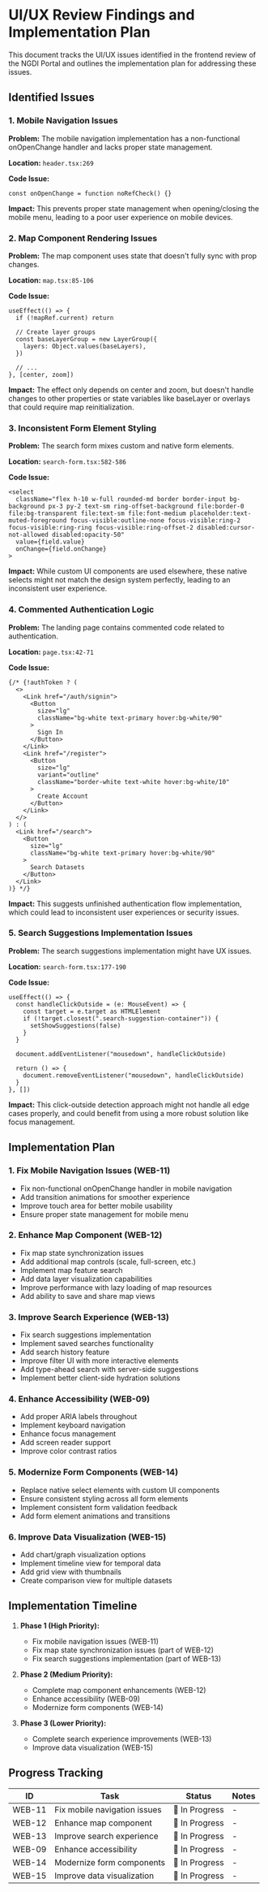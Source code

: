 # UI/UX Review Findings and Implementation Plan

This document tracks the UI/UX issues identified in the frontend review of the NGDI Portal and outlines the implementation plan for addressing these issues.

## Identified Issues

### 1. Mobile Navigation Issues

**Problem:** The mobile navigation implementation has a non-functional onOpenChange handler and lacks proper state management.

**Location:** `header.tsx:269`

**Code Issue:**
```tsx
const onOpenChange = function noRefCheck() {}
```

**Impact:** This prevents proper state management when opening/closing the mobile menu, leading to a poor user experience on mobile devices.

### 2. Map Component Rendering Issues

**Problem:** The map component uses state that doesn't fully sync with prop changes.

**Location:** `map.tsx:85-106`

**Code Issue:**
```tsx
useEffect(() => {  
  if (!mapRef.current) return  
    
  // Create layer groups  
  const baseLayerGroup = new LayerGroup({  
    layers: Object.values(baseLayers),  
  })  
    
  // ...  
}, [center, zoom])
```

**Impact:** The effect only depends on center and zoom, but doesn't handle changes to other properties or state variables like baseLayer or overlays that could require map reinitialization.

### 3. Inconsistent Form Element Styling

**Problem:** The search form mixes custom and native form elements.

**Location:** `search-form.tsx:582-586`

**Code Issue:**
```tsx
<select  
  className="flex h-10 w-full rounded-md border border-input bg-background px-3 py-2 text-sm ring-offset-background file:border-0 file:bg-transparent file:text-sm file:font-medium placeholder:text-muted-foreground focus-visible:outline-none focus-visible:ring-2 focus-visible:ring-ring focus-visible:ring-offset-2 disabled:cursor-not-allowed disabled:opacity-50"  
  value={field.value}  
  onChange={field.onChange}  
>
```

**Impact:** While custom UI components are used elsewhere, these native selects might not match the design system perfectly, leading to an inconsistent user experience.

### 4. Commented Authentication Logic

**Problem:** The landing page contains commented code related to authentication.

**Location:** `page.tsx:42-71`

**Code Issue:**
```tsx
{/* {!authToken ? (  
  <>  
    <Link href="/auth/signin">  
      <Button  
        size="lg"  
        className="bg-white text-primary hover:bg-white/90"  
      >  
        Sign In  
      </Button>  
    </Link>  
    <Link href="/register">  
      <Button  
        size="lg"  
        variant="outline"  
        className="border-white text-white hover:bg-white/10"  
      >  
        Create Account  
      </Button>  
    </Link>  
  </>  
) : (  
  <Link href="/search">  
    <Button  
      size="lg"  
      className="bg-white text-primary hover:bg-white/90"  
    >  
      Search Datasets  
    </Button>  
  </Link>  
)} */}
```

**Impact:** This suggests unfinished authentication flow implementation, which could lead to inconsistent user experiences or security issues.

### 5. Search Suggestions Implementation Issues

**Problem:** The search suggestions implementation might have UX issues.

**Location:** `search-form.tsx:177-190`

**Code Issue:**
```tsx
useEffect(() => {  
  const handleClickOutside = (e: MouseEvent) => {  
    const target = e.target as HTMLElement  
    if (!target.closest(".search-suggestion-container")) {  
      setShowSuggestions(false)  
    }  
  }  
  
  document.addEventListener("mousedown", handleClickOutside)  
  
  return () => {  
    document.removeEventListener("mousedown", handleClickOutside)  
  }  
}, [])
```

**Impact:** This click-outside detection approach might not handle all edge cases properly, and could benefit from using a more robust solution like focus management.

## Implementation Plan

### 1. Fix Mobile Navigation Issues (WEB-11)

- Fix non-functional onOpenChange handler in mobile navigation
- Add transition animations for smoother experience
- Improve touch area for better mobile usability
- Ensure proper state management for mobile menu

### 2. Enhance Map Component (WEB-12)

- Fix map state synchronization issues
- Add additional map controls (scale, full-screen, etc.)
- Implement map feature search
- Add data layer visualization capabilities
- Improve performance with lazy loading of map resources
- Add ability to save and share map views

### 3. Improve Search Experience (WEB-13)

- Fix search suggestions implementation
- Implement saved searches functionality
- Add search history feature
- Improve filter UI with more interactive elements
- Add type-ahead search with server-side suggestions
- Implement better client-side hydration solutions

### 4. Enhance Accessibility (WEB-09)

- Add proper ARIA labels throughout
- Implement keyboard navigation
- Enhance focus management
- Add screen reader support
- Improve color contrast ratios

### 5. Modernize Form Components (WEB-14)

- Replace native select elements with custom UI components
- Ensure consistent styling across all form elements
- Implement consistent form validation feedback
- Add form element animations and transitions

### 6. Improve Data Visualization (WEB-15)

- Add chart/graph visualization options
- Implement timeline view for temporal data
- Add grid view with thumbnails
- Create comparison view for multiple datasets

## Implementation Timeline

1. **Phase 1 (High Priority):**
   - Fix mobile navigation issues (WEB-11)
   - Fix map state synchronization issues (part of WEB-12)
   - Fix search suggestions implementation (part of WEB-13)

2. **Phase 2 (Medium Priority):**
   - Complete map component enhancements (WEB-12)
   - Enhance accessibility (WEB-09)
   - Modernize form components (WEB-14)

3. **Phase 3 (Lower Priority):**
   - Complete search experience improvements (WEB-13)
   - Improve data visualization (WEB-15)

## Progress Tracking

| ID | Task | Status | Notes |
|----|------|--------|-------|
| WEB-11 | Fix mobile navigation issues | 🔄 In Progress | - |
| WEB-12 | Enhance map component | 🔄 In Progress | - |
| WEB-13 | Improve search experience | 🔄 In Progress | - |
| WEB-09 | Enhance accessibility | 🔄 In Progress | - |
| WEB-14 | Modernize form components | 🔄 In Progress | - |
| WEB-15 | Improve data visualization | 🔄 In Progress | - |
